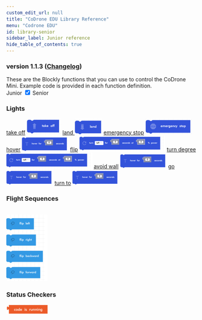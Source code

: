```yaml
---
custom_edit_url: null
title: "CoDrone EDU Library Reference"
menu: "Codrone EDU"
id: library-senior
sidebar_label: Junior reference
hide_table_of_contents: true
---
```

<h3 class="homeDocLandingVersion">version 1.1.3 (<a class="orange-link" href="/docs/codrone-mini/blockly/changelog">Changelog</a>)</h3>
These are the Blockly functions that you can use to control the CoDrone Mini. Example code is provided in each function definition.

<div class="center">
    <span class="label-toggle">Junior</span>
<label onClick={function hi(){if(!document.getElementById("juniorSeniorSelector").checked){window.location.href = "/docs/codrone-mini/blockly/reference/library-junior"}}} class="switch">
 <input id="juniorSeniorSelector" type="checkbox"  checked="true" />
  <span class="slider round"></span> 
</label>   <span class="label-toggle">Senior</span>
</div>

<div class="boxLanding">
  <div class="parentContainer">
  <div class="box-reference-shadow">
  <h3>Lights</h3>
    <a href="/docs/codrone-edu/blockly/Flight-Commands/01-takeoff">take off</a>
    <img src="/img/takeoff.png"></img>
    <a href="/docs/codrone-edu/blockly/Flight-Commands/02-land">land </a>
      <img src="/img/land.png"></img>
    <a href="/docs/codrone-edu/blockly/Flight-Commands/03-emergency-stop">emergency stop</a>
      <img src="/img/emergency_stop.png"></img>
    <a href="/docs/codrone-edu/blockly/Flight-Commands/04-hover">hover</a>
      <img src="/img/hover.png"></img>
    <a href="/docs/codrone-edu/blockly/Flight-Commands/05-flip">flip</a>
      <img src="/img/go_for_seconds_at_power.png"></img>
    <a href="/docs/codrone-edu/blockly/Flight-Commands/06-turn-degree">turn degree</a>
      <img src="/img/turn_for_seconds_at_power.png"></img>
    <a href="/docs/codrone-edu/blockly/Flight-Commands/07-avoid-wall">avoid wall</a>
      <img src="/img/hover.png"></img>  
    <a href="/docs/codrone-edu/blockly/Flight-Commands/08-go">go</a>
      <img src="/img/hover.png"></img>  
    <a href="/docs/codrone-edu/blockly/Flight-Commands/09-turn-to"> turn to</a>
      <img src="/img/hover.png"></img>  
  </div>
  </div>
  <div  class="parentContainer">
    <div class="box-reference-shadow">
    <h3> Flight Sequences</h3>
    <br />
    <div class="boxLandingColumn2">
        <img src="/img/flips.png"></img>
    </div>
    </div>
  </div>
    <div  class="parentContainer">
     <div class="box-reference-shadow">
    <h3> Status Checkers</h3>
    <div class="boxLandingColumn2"> 
        <img src="/img/code_is_running.png"></img>
    </div>
    </div>
  </div>
</div>
